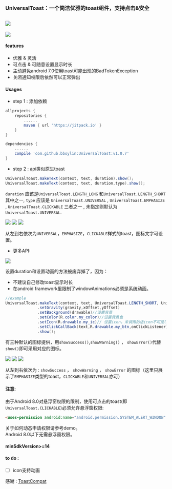 ### UniversalToast：一个简洁优雅的toast组件，支持点击&安全
[![](https://jitpack.io/v/bboylin/UniversalToast.svg)](https://jitpack.io/#bboylin/UniversalToast)
---

![](./art/art.gif)

#### features
* 优雅 & 灵活
* 可点击 & 可随意设置显示时长
* 主动避免android 7.0使用toast可能出现的BadTokenException
* 关闭通知权限后依然可以正常弹出

#### Usages
* step 1 : 添加依赖
```gradle
allprojects {
    repositories {
        ......
        maven { url 'https://jitpack.io' }
    }
}

dependencies {
    ......
    compile 'com.github.bboylin:UniversalToast:v1.0.7'
}
```
* step 2 : api类似原生toast
```java
UniversalToast.makeText(context, text, duration).show();
UniversalToast.makeText(context, text, duration,type).show();
```
`duration` 应该是`UniversalToast.LENGTH_LONG` 和`UniversalToast.LENGTH_SHORT`其中之一,
`type` 应该是 `UniversalToast.UNIVERSAL`  , `UniversalToast.EMPHASIZE` , `UniversalToast.CLICKABLE` 三者之一 , 未指定则默认为 `UniversalToast.UNIVERSAL`.

![](./art/universal.png)
![](./art/emphasize.png)
![](./art/clickable.png)

从左到右依次为`UNIVERSAL`，`EMPHASIZE`，`CLICKABLE`样式的toast，图标文字可设置。

* 更多API:

![](./art/api.png)

设置duration和设置动画的方法被废弃掉了，因为：
* 不建议自己修改toast显示时长
* 在android framework里限制了windowAnimations必须是系统动画。

```java
//example
UniversalToast.makeText(context, text, UniversalToast.LENGTH_SHORT, UniversalToast.CLICKABLE)
              .setGravity(gravity,xOffset,yOffset)
              .setBackground(drawable)//设置背景
              .setColor(R.color.my_color)//设置背景色
              .setIcon(R.drawable.my_ic)// 设置icon，未调用的话icon不可见(gone)
              .setClickCallBack(text,R.drawable.my_btn,onClickListener) //设置点击listener
              .show();
```
有三种默认的图标提供，用`showSuccess()`,`showWarning()` ， `showError()`代替`show()`即可采用对应的图标。

![](./art/success.png)
![](./art/warning.png)
![](./art/error.png)

从左到右依次为 : `showSuccess` ， `showWarning` ， `showError` 的图标（这里只展示了`EMPHASIZE`类型的toast，`CLICKABLE`和`UNIVERSAL`亦可）

#### 注意:
由于Android 8.0对悬浮窗权限的限制，使用可点击的toast(即`UniversalToast.CLICKABLE`)必须允许悬浮窗权限:
```html
<uses-permission android:name="android.permission.SYSTEM_ALERT_WINDOW" />
```
关于如何动态申请权限请参考demo。</br>
Android 8.0以下无需悬浮窗权限。

#### minSdkVersion>=14

#### to do :
- [ ] icon支持动画

感谢 : [ToastCompat](https://github.com/drakeet/ToastCompat)